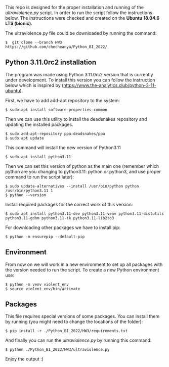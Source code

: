 This repo is designed for the proper installation and running of the *ultraviolence.py* script. In order to run the script follow the instructions below.
The instructions were checked and created on the **Ubuntu 18.04.6 LTS (bionic)**.

The ultraviolence.py file could be downloaded by running the command:
```console
$  git clone --branch HW3 https://github.com/checheanya/Python_BI_2022/
```

## Python 3.11.0rc2 installation

The program was made using Python 3.11.0rc2 version that is currently under development. To install this version you can follow the instruction below which is inspired by (https://www.the-analytics.club/python-3-11-ubuntu).

First, we have to add add-apt repository to the system:
```console
$ sudo apt install software-properties-common
```

Then we can use this utility to install the deadsnakes repository and updating the installed packages.
```console
$ sudo add-apt-repository ppa:deadsnakes/ppa
$ sudo apt update
```

This command will install the new version of Python3.11
```console
$ sudo apt install python3.11
```

Then we can set this version of python as the main one (remember which python are you changing to python3.11: python or python3, and use proper command to run the script later):
```console
$ sudo update-alternatives --install /usr/bin/python python /usr/bin/python3.11 1
$ python --version
```

Install required packages for the correct work of this version:
```console
$ sudo apt install python3.11-dev python3.11-venv python3.11-distutils python3.11-gdbm python3.11-tk python3.11-lib2to3
```

For downloading other packages we have to install pip:
```console
$ python -m ensurepip --default-pip
```

## Environment 

From now on we will work in a new environment to set up all packages with the version needed to run the script.
To create a new Python environment use:
```console
$ python -m venv violent_env
$ source violent_env/bin/activate
```

## Packages

This file requires special versions of some packages. You can install them by running (you might need to change the locations of the folder):

```console
$ pip install -r ./Python_BI_2022/HW3/requirements.txt
```

And finally you can run the *ultraviolence.py* by running this command:
```console
$ python ./Python_BI_2022/HW3/ultraviolence.py
```
Enjoy the output :)

